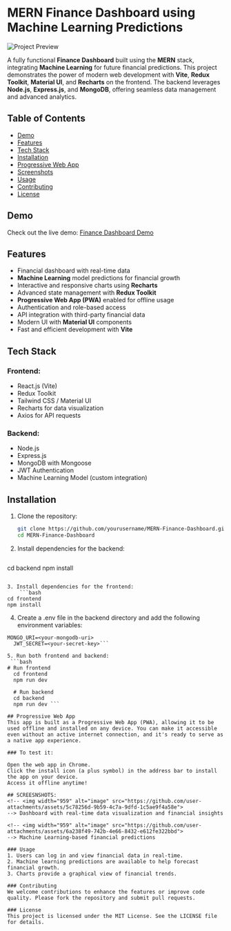 # MERN Finance Dashboard using Machine Learning Predictions

![Project Preview](https://github.com/user-attachments/assets/7d247f7d-04cf-45f8-99c9-53c1f77cffab) <!-- Replace with your project image -->

A fully functional **Finance Dashboard** built using the **MERN** stack, integrating **Machine Learning** for future financial predictions. This project demonstrates the power of modern web development with **Vite**, **Redux Toolkit**, **Material UI**, and **Recharts** on the frontend. The backend leverages **Node.js**, **Express.js**, and **MongoDB**, offering seamless data management and advanced analytics.

## Table of Contents

- [Demo](#demo)
- [Features](#features)
- [Tech Stack](#tech-stack)
- [Installation](#installation)
- [Progressive Web App](#progressive-web-app)
- [Screenshots](#screenshots)
- [Usage](#usage)
- [Contributing](#contributing)
- [License](#license)

## Demo

Check out the live demo: [Finance Dashboard Demo](https://mern-finance-ml-app.netlify.app/) <!-- Add your deployed app link here -->

## Features

- Financial dashboard with real-time data
- **Machine Learning** model predictions for financial growth
- Interactive and responsive charts using **Recharts**
- Advanced state management with **Redux Toolkit**
- **Progressive Web App (PWA)** enabled for offline usage
- Authentication and role-based access
- API integration with third-party financial data
- Modern UI with **Material UI** components
- Fast and efficient development with **Vite**

## Tech Stack

### Frontend:
- React.js (Vite)
- Redux Toolkit
- Tailwind CSS / Material UI
- Recharts for data visualization
- Axios for API requests

### Backend:
- Node.js
- Express.js
- MongoDB with Mongoose
- JWT Authentication
- Machine Learning Model (custom integration)

## Installation

1. Clone the repository:
   ```bash
   git clone https://github.com/yourusername/MERN-Finance-Dashboard.git
   cd MERN-Finance-Dashboard
   ```

2. Install dependencies for the backend:
   ```bash

cd backend
npm install

```

3. Install dependencies for the frontend:
    ```bash
cd frontend
npm install

```

4. Create a .env file in the backend directory and add the following environment variables:
  ```
MONGO_URI=<your-mongodb-uri>
    JWT_SECRET=<your-secret-key>```

5. Run both frontend and backend:
   ```bash
 # Run frontend
    cd frontend
    npm run dev
    
    # Run backend
    cd backend
    npm run dev ```

## Progressive Web App
This app is built as a Progressive Web App (PWA), allowing it to be used offline and installed on any device. You can make it accessible even without an active internet connection, and it's ready to serve as a native app experience.

### To test it:

  Open the web app in Chrome.
  Click the install icon (a plus symbol) in the address bar to install the app on your device.
  Access it offline anytime!

## SCREESNSHOTS:
<!-- <img width="959" alt="image" src="https://github.com/user-attachments/assets/5c78256d-9b59-4c7a-9dfd-1c5ae9f4a58e">
 --> Dashboard with real-time data visualization and financial insights

<!-- <img width="959" alt="image" src="https://github.com/user-attachments/assets/6a238f49-742b-4e66-8432-e612fe322bbd">
 --> Machine Learning-based financial predictions

### Usage
 1. Users can log in and view financial data in real-time.
 2. Machine learning predictions are available to help forecast financial growth.
 3. Charts provide a graphical view of financial trends.

### Contributing
We welcome contributions to enhance the features or improve code quality. Please fork the repository and submit pull requests.

### License
This project is licensed under the MIT License. See the LICENSE file for details.


